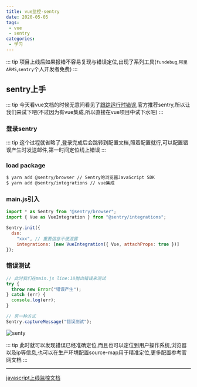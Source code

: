 ```yaml
---
title: vue监控-sentry
date: 2020-05-05
tags:
 - vue
 - sentry
categories: 
 - 学习
---
```


::: tip
项目上线后如果报错不容易复现与错误定位,出现了系列工具(`fundebug`,`阿里ARMS`,`sentry`个人开发者免费)
:::

## sentry上手

::: tip
今天看vue文档的时候无意间看见了[跟踪运行时错误](https://cn.vuejs.org/v2/guide/deployment.html#跟踪运行时错误),官方推荐sentry,所以让我们来试下吧(不过因为有vue集成,所以直接在vue项目中试下水吧)
:::

### 登录sentry

::: tip
这个过程就省略了,登录完成后会跳转到配置文档,照着配置就行,可以配置错误产生时发送邮件,第一时间定位线上错误
:::

### load package

```bash
$ yarn add @sentry/browser // Sentry的浏览器JavaScript SDK
$ yarn add @sentry/integrations // vue集成
```

### main.js引入

```js
import * as Sentry from "@sentry/browser";
import { Vue as VueIntegration } from "@sentry/integrations";

Sentry.init({
  dsn:
    "xxx", // 重要信息不便泄露
  	integrations: [new VueIntegration({ Vue, attachProps: true })]
});
```

### 错误测试

```js
// 此时我们在main.js line:18抛出错误来测试
try {
  throw new Error("错误产生");
} catch (err) {
  console.log(err);
}

// 另一种方式
Sentry.captureMessage("错误测试");
```

![senty](/img/frontend/2020/0505/senty.png)

::: tip
此时就可以发现错误已经准确定位,而且也可以定位到用户操作系统,浏览器以及ip等信息,也可以在生产环境配置source-map用于精准定位,更多配置参考官网文档
:::

---

[javascript上线监控文档](https://docs.sentry.io/platforms/javascript/)